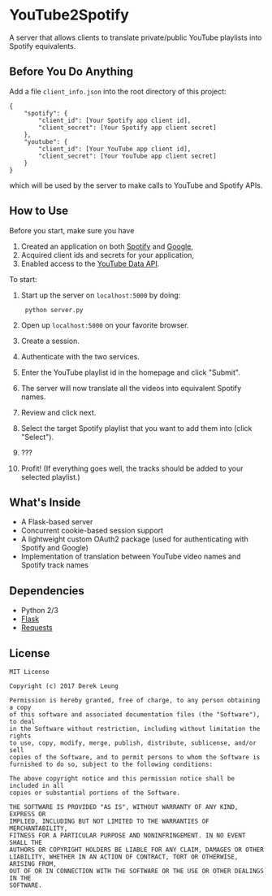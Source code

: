 # YouTube2Spotify
A server that allows clients to translate private/public YouTube playlists into
Spotify equivalents.

## Before You Do Anything
Add a file `client_info.json` into the root directory of this project:

	{
		"spotify": {
			"client_id": [Your Spotify app client id],
			"client_secret": [Your Spotify app client secret]
		},
		"youtube": {
			"client_id": [Your YouTube app client id],
			"client_secret": [Your YouTube app client secret]
		}
	}

which will be used by the server to make calls to YouTube and Spotify APIs.

## How to Use
Before you start, make sure you have

1. Created an application on both [Spotify](https://developer.spotify.com/my-applications/) and [Google](https://console.developers.google.com/apis/),
2. Acquired client ids and secrets for your application,
3. Enabled access to the [YouTube Data API](https://console.developers.google.com/apis/api/youtube/overview).

To start:

1. Start up the server on `localhost:5000` by doing:

        python server.py

2. Open up `localhost:5000` on your favorite browser.
3. Create a session.
4. Authenticate with the two services.
5. Enter the YouTube playlist id in the homepage and click "Submit".
6. The server will now translate all the videos into equivalent Spotify names.
7. Review and click next.
8. Select the target Spotify playlist that you want to add them into (click "Select").
9. ???
10. Profit! (If everything goes well, the tracks should be added to your selected playlist.)

## What's Inside

- A Flask-based server
- Concurrent cookie-based session support
- A lightweight custom OAuth2 package (used for authenticating with Spotify and Google)
- Implementation of translation between YouTube video names and Spotify track names

## Dependencies

- Python 2/3
- [Flask](https://pypi.python.org/pypi/Flask)
- [Requests](https://pypi.python.org/pypi/requests)

## License

	MIT License

	Copyright (c) 2017 Derek Leung

	Permission is hereby granted, free of charge, to any person obtaining a copy
	of this software and associated documentation files (the "Software"), to deal
	in the Software without restriction, including without limitation the rights
	to use, copy, modify, merge, publish, distribute, sublicense, and/or sell
	copies of the Software, and to permit persons to whom the Software is
	furnished to do so, subject to the following conditions:

	The above copyright notice and this permission notice shall be included in all
	copies or substantial portions of the Software.

	THE SOFTWARE IS PROVIDED "AS IS", WITHOUT WARRANTY OF ANY KIND, EXPRESS OR
	IMPLIED, INCLUDING BUT NOT LIMITED TO THE WARRANTIES OF MERCHANTABILITY,
	FITNESS FOR A PARTICULAR PURPOSE AND NONINFRINGEMENT. IN NO EVENT SHALL THE
	AUTHORS OR COPYRIGHT HOLDERS BE LIABLE FOR ANY CLAIM, DAMAGES OR OTHER
	LIABILITY, WHETHER IN AN ACTION OF CONTRACT, TORT OR OTHERWISE, ARISING FROM,
	OUT OF OR IN CONNECTION WITH THE SOFTWARE OR THE USE OR OTHER DEALINGS IN THE
	SOFTWARE.